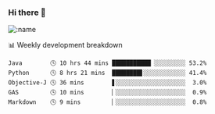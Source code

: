 ### Hi there 👋

<!--
**lv2020/lv2020** is a ✨ _special_ ✨ repository because its `README.md` (this file) appears on your GitHub profile.

Here are some ideas to get you started:

- 🔭 I’m currently working on ...
- 🌱 I’m currently learning ...
- 👯 I’m looking to collaborate on ...
- 🤔 I’m looking for help with ...
- 💬 Ask me about ...
- 📫 How to reach me: ...
- 😄 Pronouns: ...
- ⚡ Fun fact: ...
-->
![:name](https://count.getloli.com/get/@:lv2020)
 <!-- waka-box start -->
📊 Weekly development breakdown
```text
Java        🕓 10 hrs 44 mins ███████████▏░░░░░░░░░ 53.2%
Python      🕓 8 hrs 21 mins  ████████▋░░░░░░░░░░░░ 41.4%
Objective-J 🕓 36 mins        ▋░░░░░░░░░░░░░░░░░░░░  3.0%
GAS         🕓 10 mins        ▏░░░░░░░░░░░░░░░░░░░░  0.9%
Markdown    🕓 9 mins         ▏░░░░░░░░░░░░░░░░░░░░  0.8%
```
<!-- Powered by https://github.com/YouEclipse/waka-box-go . -->
<!-- waka-box end -->
